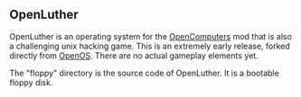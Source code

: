 ## OpenLuther
OpenLuther is an operating system for the [OpenComputers](https://github.com/MightyPirates/OpenComputers) mod that is also a challenging unix hacking game. This is an extremely early release, forked directly from [OpenOS](https://github.com/MightyPirates/OpenComputers/tree/master/src/main/resources/assets/opencomputers/loot/OpenOS). There are no actual gameplay elements yet.

The "floppy" directory is the source code of OpenLuther. It is a bootable floppy disk.
